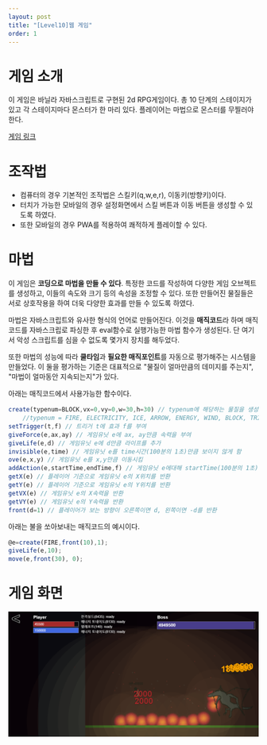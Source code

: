 ```yaml
---
layout: post
title: "[Level10]웹 게임"
order: 1
---
```

# 게임 소개

이 게임은 바닐라 자바스크립트로 구현된 2d RPG게임이다. 총 10 단계의 스테이지가 있고 각 스테이지마다 몬스터가 한 마리 있다. 플레이어는 마법으로 몬스터를 무찔러야한다.

[게임 링크](https://ijun17.github.io/Level10/)

# 조작법

* 컴퓨터의 경우 기본적인 조작법은 스킬키(q,w,e,r), 이동키(방향키)이다.
* 터치가 가능한 모바일의 경우 설정화면에서 스킬 버튼과 이동 버튼을 생성할 수 있도록 하였다. 
* 또한 모바일의 경우 PWA를 적용하여 쾌적하게 플레이할 수 있다.

# 마법

이 게임은 **코딩으로 마법을 만들 수 있다**. 특정한 코드를 작성하여 다양한 게임 오브젝트를 생성하고, 이들의 속도와 크기 등의 속성을 조정할 수 있다. 또한 만들어진 물질들은 서로 상호작용을 하여 더욱 다양한 효과를 만들 수 있도록 하였다. 

마법은 자바스크립트와 유사한 형식의 언어로 만들어진다. 이것을 **매직코드**라 하며 매직코드를 자바스크립로 파싱한 후 eval함수로 실행가능한 마법 함수가 생성된다. 단 여기서 악성 스크립트를 심을 수 없도록 몇가지 장치를 해두었다.

또한 마법의 성능에 따라 **쿨타임**과 **필요한 매직포인트**를 자동으로 평가해주는 시스템을 만들었다. 이 둘을 평가하는 기준은 대표적으로 "물질이 얼마만큼의 데미지를 주는지", "마법이 얼마동안 지속되는지"가 있다.

아래는 매직코드에서 사용가능한 함수이다.

```js
create(typenum=BLOCK,vx=0,vy=0,w=30,h=30) // typenum에 해당하는 물질을 생성하여, 속도를 vx,vy만큼 크기를 w,h만큼 조정
    //typenum = FIRE, ELECTRICITY, ICE, ARROW, ENERGY, WIND, BLOCK, TRIGGER
setTrigger(t,f) // 트리거 t에 효과 f를 부여
giveForce(e,ax,ay) // 게임유닛 e에 ax, ay만큼 속력을 부여
giveLife(e,d) // 게임유닛 e에 d만큼 라이프를 추가
invisible(e,time) // 게임유닛 e를 time시간(100분의 1초)만큼 보이지 않게 함
ove(e,x,y) // 게임유닛 e를 x,y만큼 이동시킴
addAction(e,startTime,endTime,f) // 게임유닛 e에대해 startTime(100분의 1초)부터 endTime(100분의 1초)까지 행동 f를 하게 함
getX(e) // 플레이어 기준으로 게임유닛 e의 X위치를 반환 
getY(e) // 플레이어 기준으로 게임유닛 e의 Y위치를 반환 
getVX(e) // 게임유닛 e의 X속력을 반환
getVY(e) // 게임유닛 e의 Y속력을 반환
front(d=1) // 플레이어가 보는 방향이 오른쪽이면 d, 왼쪽이면 -d를 반환
```

아래는 불을 쏘아보내는 매직코드의 예시이다.

```js
@e=create(FIRE,front(10),1);
giveLife(e,10);
move(e,front(30), 0);
```

# 게임 화면

![image](https://raw.githubusercontent.com/ijun17/Level10/main/resource/readme/fight%20monster.png)